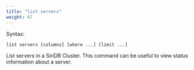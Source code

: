 ```yaml
---
title: "list servers"
weight: 67
---
```


Syntax:

    list servers [columns] [where ...] [limit ...]

List servers in a SiriDB Cluster. This command can be useful to view status
information about a server.
